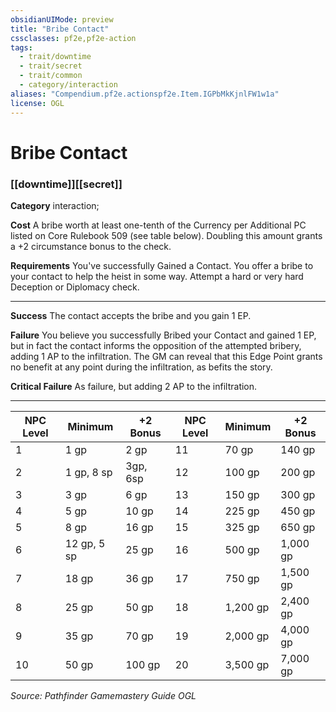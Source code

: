 ```yaml
---
obsidianUIMode: preview
title: "Bribe Contact"
cssclasses: pf2e,pf2e-action
tags:
  - trait/downtime
  - trait/secret
  - trait/common
  - category/interaction
aliases: "Compendium.pf2e.actionspf2e.Item.IGPbMkKjnlFW1w1a"
license: OGL
---
```

# Bribe Contact

### [[downtime]][[secret]]

**Category** interaction; 




**Cost** A bribe worth at least one-tenth of the Currency per Additional PC listed on Core Rulebook 509 (see table below). Doubling this amount grants a +2 circumstance bonus to the check.

**Requirements** You've successfully Gained a Contact. You offer a bribe to your contact to help the heist in some way. Attempt a hard or very hard Deception or Diplomacy check.

* * *

**Success** The contact accepts the bribe and you gain 1 EP.

**Failure** You believe you successfully Bribed your Contact and gained 1 EP, but in fact the contact informs the opposition of the attempted bribery, adding 1 AP to the infiltration. The GM can reveal that this Edge Point grants no benefit at any point during the infiltration, as befits the story.

**Critical Failure** As failure, but adding 2 AP to the infiltration.

* * *

  

| NPC Level | Minimum | +2 Bonus | NPC Level | Minimum | +2 Bonus |
| --- | --- | --- | --- | --- | --- |
| 1 | 1 gp | 2 gp | 11 | 70 gp | 140 gp |
| 2 | 1 gp, 8 sp | 3gp, 6sp | 12 | 100 gp | 200 gp |
| 3 | 3 gp | 6 gp | 13 | 150 gp | 300 gp |
| 4 | 5 gp | 10 gp | 14 | 225 gp | 450 gp |
| 5 | 8 gp | 16 gp | 15 | 325 gp | 650 gp |
| 6 | 12 gp, 5 sp | 25 gp | 16 | 500 gp | 1,000 gp |
| 7 | 18 gp | 36 gp | 17 | 750 gp | 1,500 gp |
| 8 | 25 gp | 50 gp | 18 | 1,200 gp | 2,400 gp |
| 9 | 35 gp | 70 gp | 19 | 2,000 gp | 4,000 gp |
| 10 | 50 gp | 100 gp | 20 | 3,500 gp | 7,000 gp |

*Source: Pathfinder Gamemastery Guide*
*OGL*